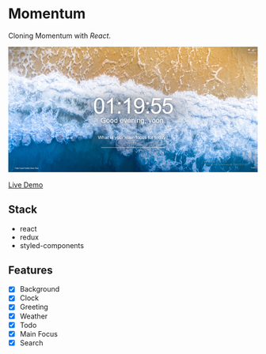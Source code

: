 # Momentum

Cloning Momentum with *React*.

![Alt text](/src/static/images/momentum.png "Momentum")

[Live Demo](https://yoon12345678910-momentum.netlify.com/)


Stack
---

- react
- redux
- styled-components


Features 
---

- [x] Background
- [x] Clock
- [x] Greeting
- [x] Weather
- [x] Todo
- [x] Main Focus
- [x] Search
